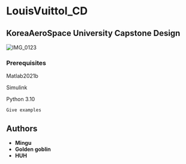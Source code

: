 # LouisVuittol_CD

## KoreaAeroSpace University Capstone Design
![IMG_0123](https://user-images.githubusercontent.com/9380159/161889910-20057acd-6f7b-4292-ad9b-2123be353ef3.PNG)

### Prerequisites

Matlab2021b

Simulink

Python 3.10


```
Give examples
```

## Authors

* **Mingu**
* **Golden goblin**
* **HUH**




